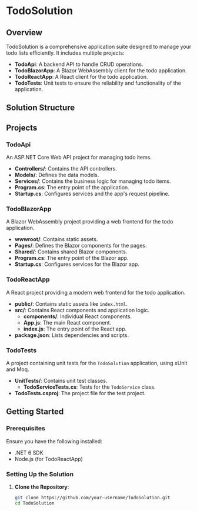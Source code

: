 # TodoSolution

## Overview

TodoSolution is a comprehensive application suite designed to manage your todo lists efficiently. It includes multiple projects:
- **TodoApi**: A backend API to handle CRUD operations.
- **TodoBlazorApp**: A Blazor WebAssembly client for the todo application.
- **TodoReactApp**: A React client for the todo application.
- **TodoTests**: Unit tests to ensure the reliability and functionality of the application.

## Solution Structure

## Projects

### TodoApi

An ASP.NET Core Web API project for managing todo items.

- **Controllers/**: Contains the API controllers.
- **Models/**: Defines the data models.
- **Services/**: Contains the business logic for managing todo items.
- **Program.cs**: The entry point of the application.
- **Startup.cs**: Configures services and the app's request pipeline.

### TodoBlazorApp

A Blazor WebAssembly project providing a web frontend for the todo application.

- **wwwroot/**: Contains static assets.
- **Pages/**: Defines the Blazor components for the pages.
- **Shared/**: Contains shared Blazor components.
- **Program.cs**: The entry point of the Blazor app.
- **Startup.cs**: Configures services for the Blazor app.

### TodoReactApp

A React project providing a modern web frontend for the todo application.

- **public/**: Contains static assets like `index.html`.
- **src/**: Contains React components and application logic.
  - **components/**: Individual React components.
  - **App.js**: The main React component.
  - **index.js**: The entry point of the React app.
- **package.json**: Lists dependencies and scripts.

### TodoTests

A project containing unit tests for the `TodoSolution` application, using xUnit and Moq.

- **UnitTests/**: Contains unit test classes.
  - **TodoServiceTests.cs**: Tests for the `TodoService` class.
- **TodoTests.csproj**: The project file for the test project.

## Getting Started

### Prerequisites

Ensure you have the following installed:
- .NET 6 SDK
- Node.js (for TodoReactApp)

### Setting Up the Solution

1. **Clone the Repository**:
   ```sh
   git clone https://github.com/your-username/TodoSolution.git
   cd TodoSolution

